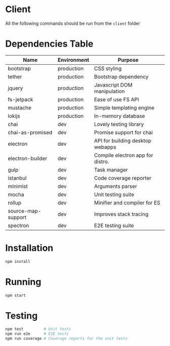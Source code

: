 # Client

All the following commands should be run from the `client` folder

# Dependencies Table

|         Name         | Environment |              Purpose             |
|----------------------|-------------|----------------------------------|
| bootstrap            | production  | CSS styling                      |
| tether               | production  | Bootstrap dependency             |
| jquery               | production  | Javascript DOM manipulation      |
| fs-jetpack           | production  | Ease of use FS API               |
| mustache             | production  | Simple templating engine         |
| lokijs               | production  | In-memory database               |
| chai                 | dev         | Lovely testing library           |
| chai-as-promised     | dev         | Promise support for chai         |
| electron             | dev         | API for building desktop webapps |
| electron-builder     | dev         | Compile electron app for distro. |
| gulp                 | dev         | Task manager                     |
| istanbul             | dev         | Code coverage reporter           |
| minimist             | dev         | Arguments parser                 |
| mocha                | dev         | Unit testing suite               |
| rollup               | dev         | Minifier and compiler for ES     |
| source-map-support   | dev         | Improves stack tracing           |
| spectron             | dev         | E2E testing suite                |

# Installation

```bash
npm install
```

# Running

```bash
npm start
```

# Testing

```bash
npm test         # Unit tests
npm run e2e      # E2E tests
npm run coverage # Coverage reports for the unit tests
```
